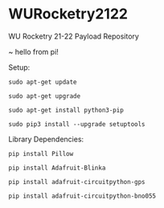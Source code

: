 # WURocketry2122
WU Rocketry 21-22 Payload Repository

~ hello from pi!

Setup:

    sudo apt-get update

    sudo apt-get upgrade

    sudo apt-get install python3-pip

    sudo pip3 install --upgrade setuptools
    

Library Dependencies:

    pip install Pillow

    pip install Adafruit-Blinka

    pip install adafruit-circuitpython-gps

    pip install adafruit-circuitpython-bno055
    

